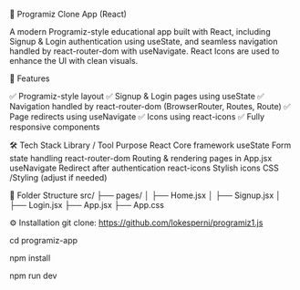 📘 Programiz Clone App (React)

A modern Programiz-style educational app built with React, including Signup & Login authentication using useState, and seamless navigation handled by react-router-dom with useNavigate. React Icons are used to enhance the UI with clean visuals.

🚀 Features

✅ Programiz-style layout
✅ Signup & Login pages using useState
✅ Navigation handled by react-router-dom (BrowserRouter, Routes, Route)
✅ Page redirects using useNavigate
✅ Icons using react-icons
✅ Fully responsive components

🛠️ Tech Stack
Library / Tool	Purpose
React	Core framework
useState	Form state handling
react-router-dom	Routing & rendering pages in App.jsx
useNavigate	Redirect after authentication
react-icons	Stylish icons
CSS /Styling (adjust if needed)

📁 Folder Structure
src/
 ├── pages/
 │   ├── Home.jsx
 │   ├── Signup.jsx
 │   ├── Login.jsx
 ├── App.jsx
 ├── App.css

 ⚙️ Installation
git clone: https://github.com/lokesperni/programiz1.js

cd programiz-app

npm install

npm run dev 